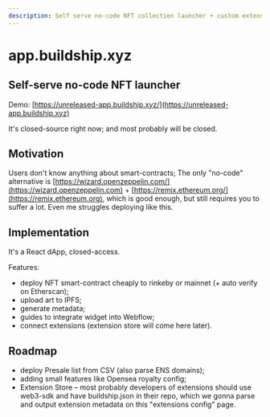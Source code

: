 ```yaml
---
description: Self serve no-code NFT collection launcher + custom extensions
---
```


# app.buildship.xyz

## Self-serve no-code NFT launcher

Demo: [https://unreleased-app.buildship.xyz/](https://unreleased-app.buildship.xyz)

It's closed-source right now; and most probably will be closed.

## Motivation

Users don't know anything about smart-contracts; The only "no-code" alternative is [https://wizard.openzeppelin.com/](https://wizard.openzeppelin.com) + [https://remix.ethereum.org/](https://remix.ethereum.org), which is good enough, but still requires you to suffer a lot. Even me struggles deploying like this.

## Implementation

It's a React dApp, closed-access.

Features:

* deploy NFT smart-contract cheaply to rinkeby or mainnet (+ auto verify on Etherscan);
* upload art to IPFS;
* generate metadata;
* guides to integrate widget into Webflow;
* connect extensions (extension store will come here later).

## Roadmap

* deploy Presale list from CSV (also parse ENS domains);
* adding small features like Opensea royalty config;
* Extension Store – most probably developers of extensions should use web3-sdk and have buildship.json in their repo, which we gonna parse and output extension metadata on this "extensions config" page.
